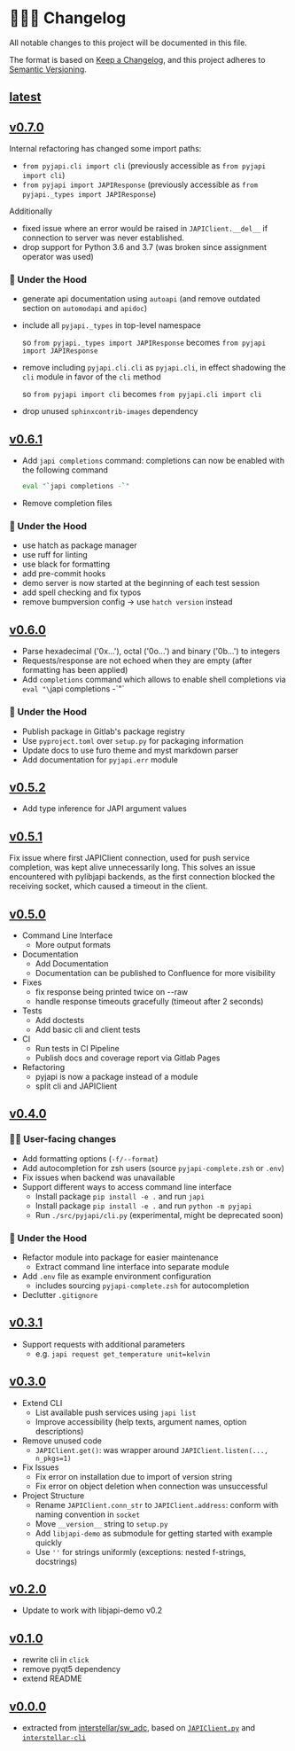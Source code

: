 # 👨🏼‍🚀 Changelog

All notable changes to this project will be documented in this file.

The format is based on [Keep a Changelog](https://keepachangelog.com/en/1.0.0/), and
this project adheres to [Semantic Versioning](https://semver.org/spec/v2.0.0.html).

## [latest]

## [v0.7.0]

Internal refactoring has changed some import paths:

- `from pyjapi.cli import cli` (previously accessible as `from pyjapi import cli`)
- `from pyjapi import JAPIResponse` (previously accessible as
  `from pyjapi._types import JAPIResponse`)

Additionally

- fixed issue where an error would be raised in `JAPIClient.__del__` if connection to
  server was never established.
- drop support for Python 3.6 and 3.7 (was broken since assignment operator was used)

### 🔩 Under the Hood

- generate api documentation using `autoapi` (and remove outdated section on
  `automodapi` and `apidoc`)
- include all `pyjapi._types` in top-level namespace

  so `from pyjapi._types import JAPIResponse` becomes `from pyjapi import JAPIResponse`

- remove including `pyjapi.cli.cli` as `pyjapi.cli`, in effect shadowing the `cli`
  module in favor of the `cli` method

  so `from pyjapi import cli` becomes `from pyjapi.cli import cli`

- drop unused `sphinxcontrib-images` dependency

## [v0.6.1]

- Add `japi completions` command: completions can now be enabled with the following
  command

  ```sh
  eval "`japi completions -`"
  ```

- Remove completion files

### 🔩 Under the Hood

- use hatch as package manager
- use ruff for linting
- use black for formatting
- add pre-commit hooks
- demo server is now started at the beginning of each test session
- add spell checking and fix typos
- remove bumpversion config -> use `hatch version` instead

## [v0.6.0]

- Parse hexadecimal ('0x...'), octal ('0o...') and binary ('0b...') to integers
- Requests/response are not echoed when they are empty (after formatting has been
  applied)
- Add `completions` command which allows to enable shell completions via `eval "\`japi
  completions -\`"`

### 🔩 Under the Hood

- Publish package in Gitlab's package registry
- Use `pyproject.toml` over `setup.py` for packaging information
- Update docs to use furo theme and myst markdown parser
- Add documentation for `pyjapi.err` module

## [v0.5.2]

- Add type inference for JAPI argument values

## [v0.5.1]

Fix issue where first JAPIClient connection, used for push service completion, was kept
alive unnecessarily long. This solves an issue encountered with pylibjapi backends, as
the first connection blocked the receiving socket, which caused a timeout in the client.

## [v0.5.0]

- Command Line Interface
  - More output formats
- Documentation
  - Add Documentation
  - Documentation can be published to Confluence for more visibility
- Fixes
  - fix response being printed twice on --raw
  - handle response timeouts gracefully (timeout after 2 seconds)
- Tests
  - Add doctests
  - Add basic cli and client tests
- CI
  - Run tests in CI Pipeline
  - Publish docs and coverage report via Gitlab Pages
- Refactoring
  - pyjapi is now a package instead of a module
  - split cli and JAPIClient

## [v0.4.0]

### 👨‍💻 User-facing changes

- Add formatting options (`-f/--format`)
- Add autocompletion for zsh users (source `pyjapi-complete.zsh` or `.env`)
- Fix issues when backend was unavailable
- Support different ways to access command line interface
  - Install package `pip install -e .` and run `japi`
  - Install package `pip install -e .` and run `python -m pyjapi`
  - Run `./src/pyjapi/cli.py` (experimental, might be deprecated soon)

### 🔩 Under the Hood

- Refactor module into package for easier maintenance
  - Extract command line interface into separate module
- Add `.env` file as example environment configuration
  - includes sourcing `pyjapi-complete.zsh` for autocompletion
- Declutter `.gitignore`

## [v0.3.1]

- Support requests with additional parameters
  - e.g. `japi request get_temperature unit=kelvin`

## [v0.3.0]

- Extend CLI
  - List available push services using `japi list`
  - Improve accessibility (help texts, argument names, option descriptions)
- Remove unused code
  - `JAPIClient.get()`: was wrapper around `JAPIClient.listen(..., n_pkgs=1)`
- Fix Issues
  - Fix error on installation due to import of version string
  - Fix error on object deletion when connection was unsuccessful
- Project Structure
  - Rename `JAPIClient.conn_str` to `JAPIClient.address`: conform with naming convention
    in `socket`
  - Move `__version__` string to `setup.py`
  - Add `libjapi-demo` as submodule for getting started with example quickly
  - Use `''` for strings uniformly (exceptions: nested f-strings, docstrings)

## [v0.2.0]

- Update to work with libjapi-demo v0.2

## [v0.1.0]

- rewrite cli in `click`
- remove pyqt5 dependency
- extend README

## [v0.0.0]

- extracted from
  [interstellar/sw_adc](https://git01.iis.fhg.de/abt-hfs/interstellar/sw_adc), based on
  [`JAPIClient.py`](https://git01.iis.fhg.de/abt-hfs/interstellar/gui_adc/-/blob/b281c0925600d76839bb11a63ef23a7433734467/gui/JAPIClient.py)
  and
  [`interstellar-cli`](https://git01.iis.fhg.de/abt-hfs/interstellar/sw_adc/-/blob/d5abdf3d22a65bee2e01c37e8bc4376278550f00/cli/interstellar-cli)

[latest]: https://github.com/Fraunhofer-IIS/pyjapi/compare/v0.7.0...main
[v0.7.0]: https://github.com/Fraunhofer-IIS/pyjapi/compare/v0.6.1...v0.7.0
[v0.6.1]: https://github.com/Fraunhofer-IIS/pyjapi/compare/v0.6.0...v0.6.1
[v0.6.0]: https://github.com/Fraunhofer-IIS/pyjapi/compare/v0.5.2...v0.6.0
[v0.5.2]: https://github.com/Fraunhofer-IIS/pyjapi/compare/v0.5.1...v0.5.2
[v0.5.1]: https://github.com/Fraunhofer-IIS/pyjapi/compare/v0.5.0...v0.5.1
[v0.5.0]: https://github.com/Fraunhofer-IIS/pyjapi/compare/v0.4.0...v0.5.0
[v0.4.0]: https://github.com/Fraunhofer-IIS/pyjapi/compare/v0.3.1...v0.4.0
[v0.3.1]: https://github.com/Fraunhofer-IIS/pyjapi/compare/v0.3.0...v0.3.1
[v0.3.0]: https://github.com/Fraunhofer-IIS/pyjapi/compare/v0.2.0...v0.3.0
[v0.2.0]: https://github.com/Fraunhofer-IIS/pyjapi/compare/v0.1.0...v0.2.0
[v0.1.0]: https://github.com/Fraunhofer-IIS/pyjapi/compare/v0.0.0...v0.1.0
[v0.0.0]: https://github.com/Fraunhofer-IIS/pyjapi/commit/9f53a926
